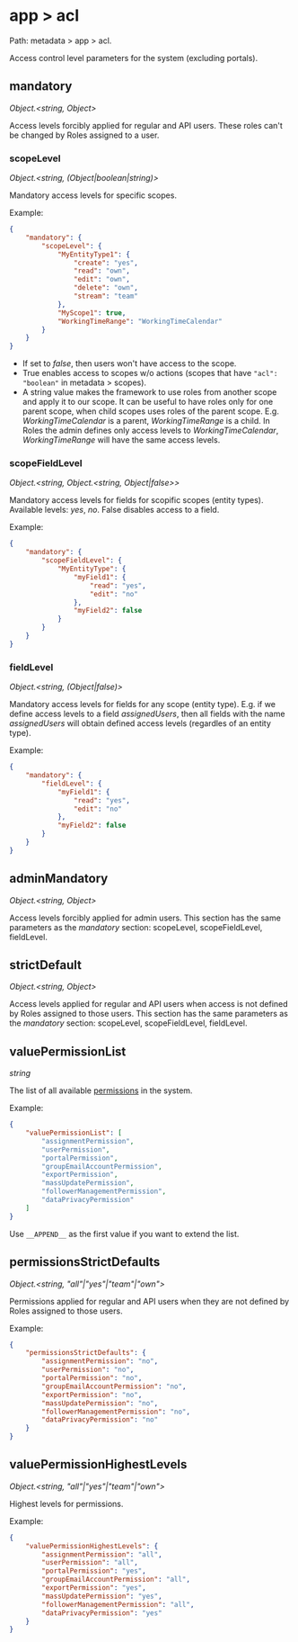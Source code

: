 # app > acl

Path: metadata > app > acl.

Access control level parameters for the system (excluding portals).

## mandatory

*Object.<string, Object\>*

Access levels forcibly applied for regular and API users. These roles can't be changed by Roles assigned to a user.

### scopeLevel

*Object.<string, (Object|boolean|string)\>*

Mandatory access levels for specific scopes.

Example:

```json
{
    "mandatory": {
        "scopeLevel": {
            "MyEntityType1": {
                "create": "yes",
                "read": "own",
                "edit": "own",
                "delete": "own",
                "stream": "team"
            },
            "MyScope1": true,
            "WorkingTimeRange": "WorkingTimeCalendar"
        }
    }
}
```

* If set to *false*, then users won't have access to the scope.
* True enables access to scopes w/o actions (scopes that have `"acl": "boolean"` in metadata > scopes).
* A string value makes the framework to use roles from another scope and apply it to our scope. It can be useful to have roles only for one parent scope, when child scopes uses roles of the parent scope. E.g. *WorkingTimeCalendar* is a parent, *WorkingTimeRange* is a child. In Roles the admin defines only access levels to *WorkingTimeCalendar*, *WorkingTimeRange* will have the same access levels.

### scopeFieldLevel

*Object.<string, Object.<string, Object|false\>\>*

Mandatory access levels for fields for scopific scopes (entity types). Available levels: *yes*, *no*. False disables access to a field.

Example:

```json
{
    "mandatory": {
        "scopeFieldLevel": {
            "MyEntityType": {
                "myField1": {
                    "read": "yes",
                    "edit": "no"
                },
                "myField2": false
            }
        }
    }
}
```

### fieldLevel

*Object.<string, (Object|false)>*

Mandatory access levels for fields for any scope (entity type). E.g. if we define access levels to a field *assignedUsers*, then all fields with the name *assignedUsers* will obtain defined access levels (regardles of an entity type).


Example:

```json
{
    "mandatory": {
        "fieldLevel": {
            "myField1": {
                "read": "yes",
                "edit": "no"
            },
            "myField2": false
        }
    }
}
```

## adminMandatory

*Object.<string, Object\>*

Access levels forcibly applied for admin users. This section has the same parameters as the *mandatory* section: scopeLevel, scopeFieldLevel, fieldLevel.

## strictDefault

*Object.<string, Object\>*

Access levels applied for regular and API users when access is not defined by Roles assigned to those users. This section has the same parameters as the *mandatory* section: scopeLevel, scopeFieldLevel, fieldLevel.

## valuePermissionList

*string*

The list of all available [permissions](../../administration/roles-management.md#special-permissions) in the system.

Example:

```json
{
    "valuePermissionList": [
        "assignmentPermission",
        "userPermission",
        "portalPermission",
        "groupEmailAccountPermission",
        "exportPermission",
        "massUpdatePermission",
        "followerManagementPermission",
        "dataPrivacyPermission"
    ]
}
```

Use `__APPEND__` as the first value if you want to extend the list.

## permissionsStrictDefaults

*Object.<string, "all"|"yes"|"team"|"own"\>*

Permissions applied for regular and API users when they are not defined by Roles assigned to those users.

Example:

```json
{
    "permissionsStrictDefaults": {
        "assignmentPermission": "no",
        "userPermission": "no",
        "portalPermission": "no",
        "groupEmailAccountPermission": "no",
        "exportPermission": "no",
        "massUpdatePermission": "no",
        "followerManagementPermission": "no",
        "dataPrivacyPermission": "no"
    }
}
```

## valuePermissionHighestLevels

*Object.<string, "all"|"yes"|"team"|"own"\>*

Highest levels for permissions.

Example:

```json
{
    "valuePermissionHighestLevels": {
        "assignmentPermission": "all",
        "userPermission": "all",
        "portalPermission": "yes",
        "groupEmailAccountPermission": "all",
        "exportPermission": "yes",
        "massUpdatePermission": "yes",
        "followerManagementPermission": "all",
        "dataPrivacyPermission": "yes"
    }
}
```
